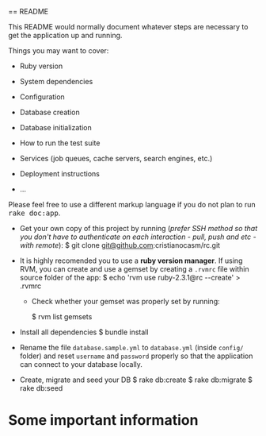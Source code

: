 == README

This README would normally document whatever steps are necessary to get the
application up and running.

Things you may want to cover:

* Ruby version

* System dependencies

* Configuration

* Database creation

* Database initialization

* How to run the test suite

* Services (job queues, cache servers, search engines, etc.)

* Deployment instructions

* ...


Please feel free to use a different markup language if you do not plan to run
<tt>rake doc:app</tt>.


* Get your own copy of this project by running (_prefer SSH method so that you don't have to authenticate on each interaction - pull, push and etc - with remote_):
    $ git clone git@github.com:cristianocasm/rc.git

* It is highly recomended you to use a __ruby version manager__. If using RVM, you can create and use a gemset by creating a `.rvmrc` file within source folder of the app:
    $ echo 'rvm use ruby-2.3.1@rc --create' > .rvmrc

  * Check whether your gemset was properly set by running:
    
    $ rvm list gemsets

* Install all dependencies
    $ bundle install

* Rename the file `database.sample.yml` to `database.yml` (inside `config/` folder) and reset `username` and `password` properly so that the application can connect to your database locally.

* Create, migrate and seed your DB
    $ rake db:create
    $ rake db:migrate
    $ rake db:seed


# Some important information
